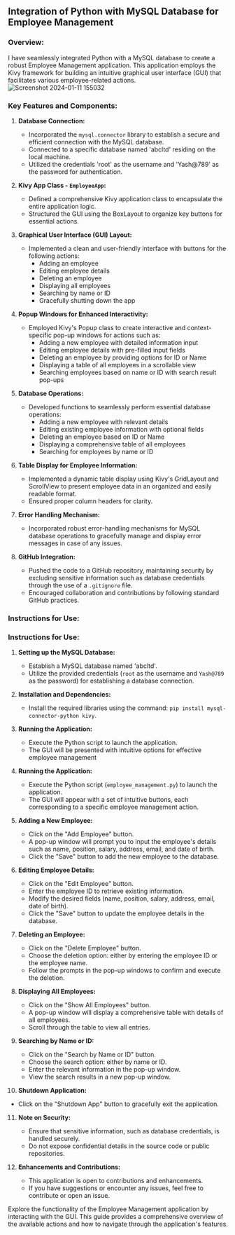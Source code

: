 
## Integration of Python with MySQL Database for Employee Management

### Overview:

I have seamlessly integrated Python with a MySQL database to create a robust Employee Management application. This application employs the Kivy framework for building an intuitive graphical user interface (GUI) that facilitates various employee-related actions.
![Screenshot 2024-01-11 155032](https://github.com/yashjagdale0207/Employee_Management_App_Python/assets/145290827/870da831-7499-4077-94c3-220e239dc130)


### Key Features and Components:

1. **Database Connection:**
   - Incorporated the `mysql.connector` library to establish a secure and efficient connection with the MySQL database.
   - Connected to a specific database named 'abcltd' residing on the local machine.
   - Utilized the credentials 'root' as the username and 'Yash@789' as the password for authentication.

2. **Kivy App Class - `EmployeeApp`:**
   - Defined a comprehensive Kivy application class to encapsulate the entire application logic.
   - Structured the GUI using the BoxLayout to organize key buttons for essential actions.

3. **Graphical User Interface (GUI) Layout:**
   - Implemented a clean and user-friendly interface with buttons for the following actions:
     - Adding an employee
     - Editing employee details
     - Deleting an employee
     - Displaying all employees
     - Searching by name or ID
     - Gracefully shutting down the app

4. **Popup Windows for Enhanced Interactivity:**
   - Employed Kivy's Popup class to create interactive and context-specific pop-up windows for actions such as:
     - Adding a new employee with detailed information input
     - Editing employee details with pre-filled input fields
     - Deleting an employee by providing options for ID or Name
     - Displaying a table of all employees in a scrollable view
     - Searching employees based on name or ID with search result pop-ups

5. **Database Operations:**
   - Developed functions to seamlessly perform essential database operations:
     - Adding a new employee with relevant details
     - Editing existing employee information with optional fields
     - Deleting an employee based on ID or Name
     - Displaying a comprehensive table of all employees
     - Searching for employees by name or ID

6. **Table Display for Employee Information:**
   - Implemented a dynamic table display using Kivy's GridLayout and ScrollView to present employee data in an organized and easily readable format.
   - Ensured proper column headers for clarity.

7. **Error Handling Mechanism:**
   - Incorporated robust error-handling mechanisms for MySQL database operations to gracefully manage and display error messages in case of any issues.

8. **GitHub Integration:**
   - Pushed the code to a GitHub repository, maintaining security by excluding sensitive information such as database credentials through the use of a `.gitignore` file.
   - Encouraged collaboration and contributions by following standard GitHub practices.

### Instructions for Use:


### Instructions for Use:

1. **Setting up the MySQL Database:**
   - Establish a MySQL database named 'abcltd'.
   - Utilize the provided credentials (`root` as the username and `Yash@789` as the password) for establishing a database connection.

2. **Installation and Dependencies:**
   - Install the required libraries using the command: `pip install mysql-connector-python kivy`.

3. **Running the Application:**
   - Execute the Python script to launch the application.
   - The GUI will be presented with intuitive options for effective employee management

4. **Running the Application:**
   - Execute the Python script (`employee_management.py`) to launch the application.
   - The GUI will appear with a set of intuitive buttons, each corresponding to a specific employee management action.

5. **Adding a New Employee:**
   - Click on the "Add Employee" button.
   - A pop-up window will prompt you to input the employee's details such as name, position, salary, address, email, and date of birth.
   - Click the "Save" button to add the new employee to the database.

6. **Editing Employee Details:**
   - Click on the "Edit Employee" button.
   - Enter the employee ID to retrieve existing information.
   - Modify the desired fields (name, position, salary, address, email, date of birth).
   - Click the "Save" button to update the employee details in the database.

7. **Deleting an Employee:**
   - Click on the "Delete Employee" button.
   - Choose the deletion option: either by entering the employee ID or the employee name.
   - Follow the prompts in the pop-up windows to confirm and execute the deletion.

8. **Displaying All Employees:**
   - Click on the "Show All Employees" button.
   - A pop-up window will display a comprehensive table with details of all employees.
   - Scroll through the table to view all entries.

9. **Searching by Name or ID:**
   - Click on the "Search by Name or ID" button.
   - Choose the search option: either by name or ID.
   - Enter the relevant information in the pop-up window.
   - View the search results in a new pop-up window.

10. **Shutdown Application:**
   - Click on the "Shutdown App" button to gracefully exit the application.

11. **Note on Security:**
    - Ensure that sensitive information, such as database credentials, is handled securely.
    - Do not expose confidential details in the source code or public repositories.

12. **Enhancements and Contributions:**
    - This application is open to contributions and enhancements.
    - If you have suggestions or encounter any issues, feel free to contribute or open an issue.

Explore the functionality of the Employee Management application by interacting with the GUI. This guide provides a comprehensive overview of the available actions and how to navigate through the application's features.

